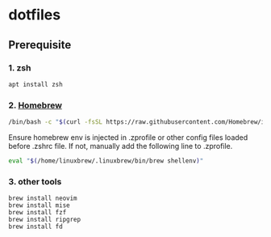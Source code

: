 # dotfiles

## Prerequisite

### 1. zsh
```bash
apt install zsh
```

### 2. [Homebrew](https://brew.sh/)

```bash
/bin/bash -c "$(curl -fsSL https://raw.githubusercontent.com/Homebrew/install/HEAD/install.sh)"
```

Ensure homebrew env is injected in .zprofile or other config files loaded before .zshrc file. If not, manually add the following line to .zprofile.

```bash
eval "$(/home/linuxbrew/.linuxbrew/bin/brew shellenv)"
```

### 3. other tools

```
brew install neovim
brew install mise
brew install fzf
brew install ripgrep
brew install fd
```